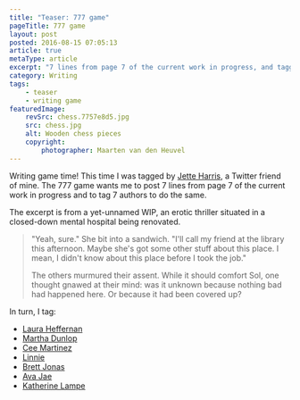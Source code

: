 ```yaml
---
title: "Teaser: 777 game"
pageTitle: 777 game
layout: post
posted: 2016-08-15 07:05:13
article: true
metaType: article
excerpt: "7 lines from page 7 of the current work in progress, and tagging 7 authors to do the same. A writing game adapted from Facebook, where Jette Harris tagged me."
category: Writing
tags:
    - teaser
    - writing game
featuredImage:
    revSrc: chess.7757e8d5.jpg
    src: chess.jpg
    alt: Wooden chess pieces
    copyright:
        photographer: Maarten van den Heuvel
---
```


Writing game time! This time I was tagged by [Jette Harris](https://jetterfly.wordpress.com/2016/08/11/777-game/), a Twitter friend of mine. The 777 game wants me to post 7 lines from page 7 of the current work in progress and to tag 7 authors to do the same.

The excerpt is from a yet-unnamed WIP, an erotic thriller situated in a closed-down mental hospital being renovated.

> "Yeah, sure." She bit into a sandwich. "I'll call my friend at the library this afternoon. Maybe she's got some other stuff about this place. I mean, I didn't know about this place before I took the job."
>
> The others murmured their assent. While it should comfort Sol, one thought gnawed at their mind: was it unknown because nothing bad had happened here. Or because it had been covered up?

In turn, I tag:

* [Laura Heffernan](https://twitter.com/LH_Writes)
* [Martha Dunlop](https://twitter.com/MarthaDunlop)
* [Cee Martinez](https://twitter.com/DazedPuckBunny)
* [Linnie](https://twitter.com/TanteWillemijn)
* [Brett Jonas](https://twitter.com/BookSquirt)
* [Ava Jae](https://twitter.com/Ava_Jae)
* [Katherine Lampe](https://twitter.com/KeleGrrl)
